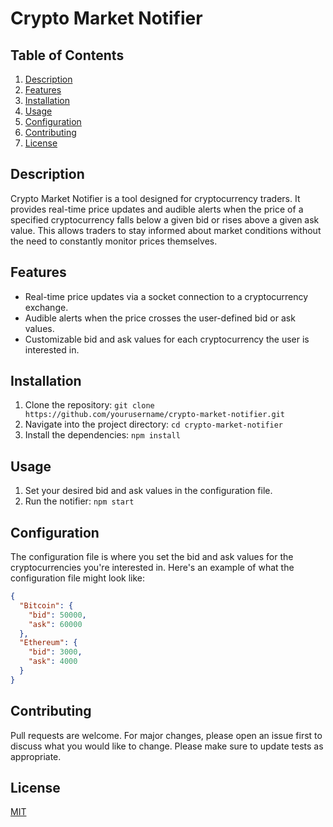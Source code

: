 # Crypto Market Notifier

## Table of Contents
1. [Description](#description)
2. [Features](#features)
3. [Installation](#installation)
4. [Usage](#usage)
5. [Configuration](#configuration)
6. [Contributing](#contributing)
7. [License](#license)

## Description
Crypto Market Notifier is a tool designed for cryptocurrency traders. It provides real-time price updates and audible alerts when the price of a specified cryptocurrency falls below a given bid or rises above a given ask value. This allows traders to stay informed about market conditions without the need to constantly monitor prices themselves.

## Features
- Real-time price updates via a socket connection to a cryptocurrency exchange.
- Audible alerts when the price crosses the user-defined bid or ask values.
- Customizable bid and ask values for each cryptocurrency the user is interested in.

## Installation
1. Clone the repository: `git clone https://github.com/yourusername/crypto-market-notifier.git`
2. Navigate into the project directory: `cd crypto-market-notifier`
3. Install the dependencies: `npm install`

## Usage
1. Set your desired bid and ask values in the configuration file.
2. Run the notifier: `npm start`

## Configuration
The configuration file is where you set the bid and ask values for the cryptocurrencies you're interested in. Here's an example of what the configuration file might look like:

```json
{
  "Bitcoin": {
    "bid": 50000,
    "ask": 60000
  },
  "Ethereum": {
    "bid": 3000,
    "ask": 4000
  }
}
```

## Contributing

Pull requests are welcome. For major changes, please open an issue first to discuss what you would like to change. Please make sure to update tests as appropriate.

## License

[MIT](https://choosealicense.com/licenses/mit/)

